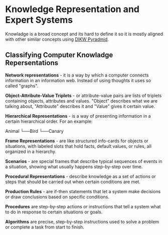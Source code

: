 # Knowledge Representation and Expert Systems

Knowladge is a broad concept and its hard to define it so it is mostly aligned with other similar concepts using [DIKW Pyradmid](https://en.wikipedia.org/wiki/DIKW_pyramid).

## Classifying Computer Knowladge Repersentations

**Network representations** - it is a way by which a computer connects information in an information web. Instead of using thoughts it uses so called "graphs".

**Object-Attribute-Value Triplets** - or attribute-value pairs are lists of triplets containing objects, attributes and values. "Object" describes what we are talking about, "Attribuute" describes it and "Value" gives it certain value.

**Hierarchical Representations** - is a way of presenting information in a certain hierarchical order.
For an example:

Animal
   └──Bird
        └──Canary

**Frame Representations** - are like structured info-cards for objects or situations, with labeled slots that hold facts, default values, or rules, all organized in a hierarchy.

**Scenarios** - are special frames that describe typical sequences of events in a situation, showing what usually happens step-by-step over time.

**Procedural Representations** - describe knowledge as a set of actions or steps that should be carried out when certain conditions are met.

**Production Rules** - are if-then statements that let a system make decisions or draw conclusions based on specific conditions.

**Procedures** are step-by-step actions or instructions that tell a system what to do in response to certain situations or goals.

**Algorithms** are precise, step-by-step instructions used to solve a problem or complete a task from start to finish.



